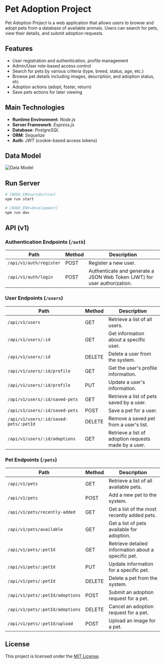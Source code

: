# Pet Adoption Project

Pet Adoption Project is a web application that allows users to browse and adopt pets from a database of available animals. Users can search for pets, view their details, and submit adoption requests.

## Features

- User registration and authentication, profile management
- Admin/User role-based access control
- Search for pets by various criteria (type, breed, status, age, etc.)
- Browse pet details including images, description, and adoption status, etc
- Adoption actions (adopt, foster, return)
- Save pets actions for later viewing

## Main Technologies

- **Runtime Environment**: *Node.js*
- **Server Framework**: *Express.js*
- **Database**: *PostgreSQL*
- **ORM**: *Sequelize*
- **Auth**: *JWT* (cookie-based access tokens)

## Data Model

![Data Model](./docs/data-model.png)

## Run Server

```bash
# [NODE_ENV=production]
npm run start
```

```bash
# [NODE_ENV=development]
npm run dev
```

## API (v1)

### Authentication Endpoints (`/auth`)

| Path                    | Method | Description                                                              |
| ----------------------- | ------ | ------------------------------------------------------------------------ |
| `/api/v1/auth/register` | POST   | Register a new user.                                                     |
| `/api/v1/auth/login`    | POST   | Authenticate and generate a JSON Web Token (JWT) for user authorization. |

### User Endpoints (`/users`)

| Path                                  | Method | Description                                          |
| ------------------------------------- | ------ | ---------------------------------------------------- |
| `/api/v1/users`                       | GET    | Retrieve a list of all users.                        |
| `/api/v1/users/:id`                   | GET    | Get information about a specific user.               |
| `/api/v1/users/:id`                   | DELETE | Delete a user from the system.                       |
| `/api/v1/users/:id/profile`           | GET    | Get the user's profile information.                  |
| `/api/v1/users/:id/profile`           | PUT    | Update a user's information.                         |
| `/api/v1/users/:id/saved-pets`        | GET    | Retrieve a list of pets saved by a user.             |
| `/api/v1/users/:id/saved-pets`        | POST   | Save a pet for a user.                               |
| `/api/v1/users/:id/saved-pets/:petId` | DELETE | Remove a saved pet from a user's list.               |
| `/api/v1/users/:id/adoptions`         | GET    | Retrieve a list of adoption requests made by a user. |

### Pet Endpoints (`/pets`)

| Path                            | Method | Description                                         |
| ------------------------------- | ------ | --------------------------------------------------- |
| `/api/v1/pets`                  | GET    | Retrieve a list of all available pets.              |
| `/api/v1/pets`                  | POST   | Add a new pet to the system.                        |
| `/api/v1/pets/recently-added`   | GET    | Get a list of the most recently added pets.         |
| `/api/v1/pets/available`        | GET    | Get a list of pets available for adoption.          |
| `/api/v1/pets/:petId`           | GET    | Retrieve detailed information about a specific pet. |
| `/api/v1/pets/:petId`           | PUT    | Update information for a specific pet.              |
| `/api/v1/pets/:petId`           | DELETE | Delete a pet from the system.                       |
| `/api/v1/pets/:petId/adoptions` | POST   | Submit an adoption request for a pet.               |
| `/api/v1/pets/:petId/adoptions` | DELETE | Cancel an adoption request for a pet.               |
| `/api/v1/pets/:petId/upload`    | POST   | Upload an image for a pet.                          |

## License

This project is licensed under the [MIT License](LICENSE).
